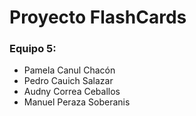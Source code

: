 # Proyecto FlashCards
### Equipo 5:
- Pamela Canul Chacón
- Pedro Cauich Salazar
- Audny Correa Ceballos
- Manuel Peraza Soberanis
